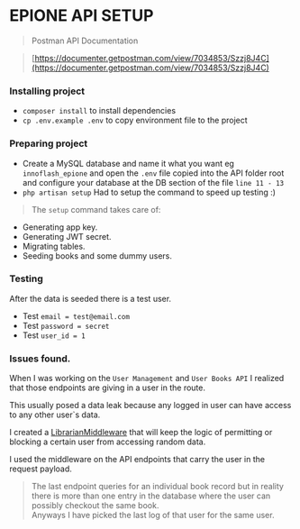 # EPIONE API SETUP
> Postman API Documentation

> [https://documenter.getpostman.com/view/7034853/Szzj8J4C](https://documenter.getpostman.com/view/7034853/Szzj8J4C)

### Installing project
* ```composer install``` to install dependencies
* ```cp .env.example .env``` to copy environment file to the project

### Preparing project
* Create a MySQL database and name it what you want eg ```innoflash_epione``` and open the ```.env``` file copied into the API folder root and configure your database at the DB section of the file ```line 11 - 13```
* ```php artisan setup``` Had to setup the command to speed up testing :)
> The `setup` command takes care of:
* Generating app key.
* Generating JWT secret.
* Migrating tables.
* Seeding books and some dummy users.

### Testing
After the data is seeded there is a test user.
* Test ```email = test@email.com```
* Test ```password = secret```
* Test ```user_id = 1```

### Issues found.
When I was working on the `User Management` and `User Books API` I realized that those endpoints are giving in a user in the route.

This usually posed a data leak because any logged in user can have access to any other user`s data. 

I created a [LibrarianMiddleware](./app/Http/Middleware/LibrarianMiddleware.php) that will keep the logic of permitting or blocking a certain user from accessing random data. 

I used the middleware on the API endpoints that carry the user in the request payload.


> The last endpoint queries for an individual book record but in reality there is more than one entry in the database where the user can possibly checkout the same book. <br/>
Anyways I have picked the last log of that user for the same user.